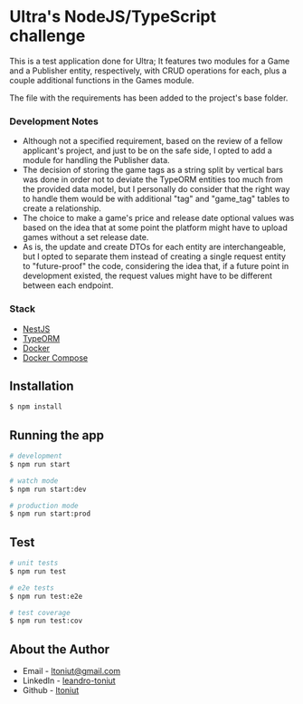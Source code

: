 #  Ultra's NodeJS/TypeScript challenge

This is a test application done for Ultra; It features two modules for a Game and a Publisher entity, respectively, with CRUD operations for each, plus a couple additional functions in the Games module.

The file with the requirements has been added to the project's base folder.

### Development Notes

- Although not a specified requirement, based on the review of a fellow applicant's project, and just to be on the safe side, I opted to add a module for handling the Publisher data.
- The decision of storing the game tags as a string split by vertical bars was done in order not to deviate the TypeORM entities too much from the provided data model, but I personally do consider that the right way to handle them would be with additional "tag" and "game_tag" tables to create a relationship.
- The choice to make a game's price and release date optional values was based on the idea that at some point the platform might have to upload games without a set release date.
- As is, the update and create DTOs for each entity are interchangeable, but I opted to separate them instead of creating a single request entity to "future-proof" the code, considering the idea that, if a future point in development existed, the request values might have to be different between each endpoint.

### Stack

- [NestJS](https://docs.nestjs.com/)
- [TypeORM](https://typeorm.io/)
- [Docker](https://www.docker.com/)
- [Docker Compose](https://docs.docker.com/compose/)

## Installation

```bash
$ npm install
```

## Running the app

```bash
# development
$ npm run start

# watch mode
$ npm run start:dev

# production mode
$ npm run start:prod
```

## Test

```bash
# unit tests
$ npm run test

# e2e tests
$ npm run test:e2e

# test coverage
$ npm run test:cov
```

## About the Author

- Email - [ltoniut@gmail.com](mailto:ltoniut@gmail.com)
- LinkedIn - [leandro-toniut](https://www.linkedin.com/in/leandro-toniut/)
- Github - [ltoniut](https://github.com/ltoniut)
